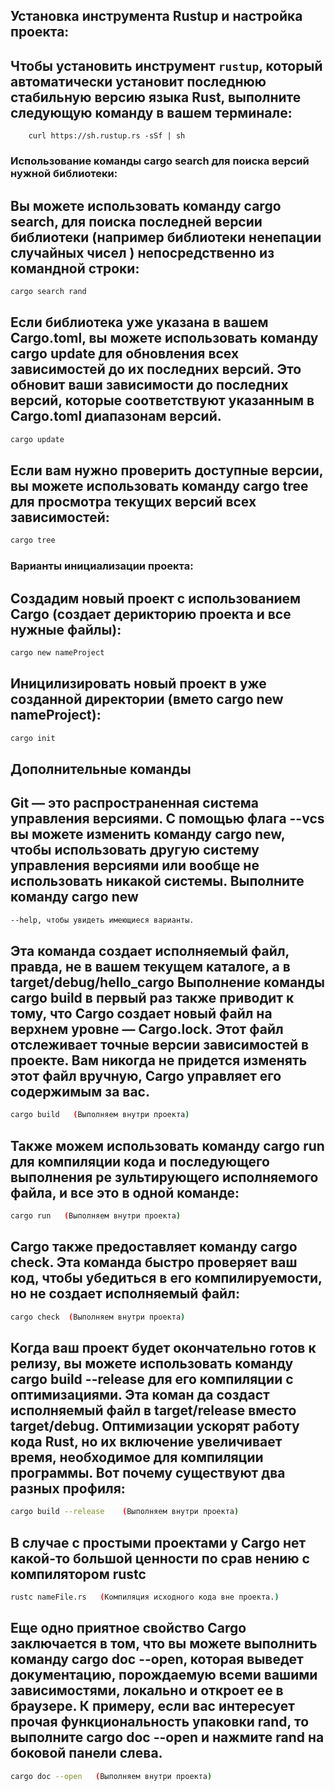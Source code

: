 ## Установка инструмента Rustup и настройка проекта:
Чтобы установить инструмент `rustup`, который автоматически установит последнюю стабильную версию языка Rust,
выполните следующую команду в вашем терминале:
- 
```bash:
    curl https://sh.rustup.rs -sSf | sh
```

###  Использование команды cargo search для поиска версий нужной библиотеки:
Вы можете использовать команду cargo search,
для поиска последней версии библиотеки (например библиотеки ненепации случайных чисел <rand>)
непосредственно из командной строки:
- 
```bash
cargo search rand
```
Если библиотека уже указана в вашем Cargo.toml,
вы можете использовать команду cargo update для обновления всех зависимостей до их последних версий.
Это обновит ваши зависимости до последних версий, которые соответствуют указанным в Cargo.toml диапазонам версий.
- 
```bash
cargo update
```

Если вам нужно проверить доступные версии,
вы можете использовать команду cargo tree для просмотра текущих версий всех зависимостей:
- 
```bash
cargo tree
```


### Варианты инициализации проекта:
Создадим новый проект с использованием Cargo (создает дерикторию проекта и все нужные файлы):
- 
```bash
cargo new nameProject
```
Иницилизировать новый проект в уже созданной директории (вмето cargo new nameProject):
- 
```bash
cargo init
```


## Дополнительные команды
Git — это распространенная система управления версиями. С помощью флага --vcs вы
можете изменить команду cargo new, чтобы использовать другую систему управления
версиями или вообще не использовать никакой системы. Выполните команду cargo new
- 
```bash
--help, чтобы увидеть имеющиеся варианты.
```

Эта команда создает исполняемый файл, правда, не в вашем текущем каталоге, а в target/debug/hello_cargo
Выпол­нение команды cargo build в первый раз также приводит к тому, 
что Cargo созда­ет новый файл на верхнем уровне — Cargo.lock. Этот файл отслеживает точные
версии зависимостей в проекте.
Вам никогда не придется изменять этот файл вручную, Cargo управляет его содержимым за вас.
- 
```bash
cargo build   (Выполняем внутри проекта)
```

Также можем исполь­зовать команду cargo run для компиляции кода и последующего выполнения ре­
зультирующего исполняемого файла, и все это в одной команде:
- 
```bash
cargo run   (Выполняем внутри проекта)
```

Cargo также предоставляет команду cargo check. Эта команда быстро проверяет
ваш код, чтобы убедиться в его компилируемости, но не создает исполняемый файл:
- 
```bash
cargo check  (Выполняем внутри проекта)
```

Когда ваш проект будет окончательно готов к релизу, вы можете использовать
­команду cargo build --release для его компиляции с оптимизациями. Эта коман­
да создаст исполняемый файл в target/release вместо target/debug. Оптимизации
ускорят работу кода Rust, но их включение увеличивает время, необходимое для
компиляции программы. Вот почему существуют два разных профиля:
- 
```bash
cargo build --release    (Выполняем внутри проекта)
```

В случае с простыми проектами у Cargo нет какой-то большой ценности по срав­
нению с компилятором rustc
- 
```bash
rustc nameFile.rs   (Компиляция исходного кода вне проекта.)
```

Еще одно приятное свойство Cargo заключается в том, что вы можете
выполнить команду cargo doc --open, которая выведет документацию, порождаемую
всеми вашими зависимостями, локально и откроет ее в браузере. К примеру, если вас
интересует прочая функциональность упаковки rand, то выполните cargo doc --open
и нажмите rand на боковой панели слева.
- 
```bash
cargo doc --open   (Выполняем внутри проекта)
```
